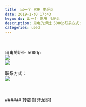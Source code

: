 ```yaml
---
title: 出一个 家用 电炉灶
date: 2019-1-30 17:43
keywords: 出一个 家用 电炉灶
description: 用电的炉灶 5000p联系方式：
categories: used
---
```

<td class="t_f" id="postmessage_2855451">

<br/>
<br/>
用电的炉灶 5000p<br/>

<img aid="1072882" data-cf-modified-8e42f98f401f51239d838d81-="" file="data/attachment/forum/201901/30/174108yn7uyyvu77az7tat.jpeg.thumb.jpg" id="aimg_1072882" inpost="1" onclick="" onmouseover="" src="http://www.flw.ph/data/attachment/forum/201901/30/174108yn7uyyvu77az7tat.jpeg" style="cursor:pointer" zoomfile="data/attachment/forum/201901/30/174108yn7uyyvu77az7tat.jpeg"/>


<br/>

<img aid="1072881" data-cf-modified-8e42f98f401f51239d838d81-="" file="data/attachment/forum/201901/30/174107zpp33f88sp9pkpi3.jpeg.thumb.jpg" id="aimg_1072881" inpost="1" onclick="" onmouseover="" src="http://www.flw.ph/data/attachment/forum/201901/30/174107zpp33f88sp9pkpi3.jpeg" style="cursor:pointer" zoomfile="data/attachment/forum/201901/30/174107zpp33f88sp9pkpi3.jpeg"/>


<br/>
<br/>
联系方式：<br/>

<img aid="1072883" data-cf-modified-8e42f98f401f51239d838d81-="" file="data/attachment/forum/201901/30/174325v8ls3bhl5cqhlcb6.jpeg.thumb.jpg" id="aimg_1072883" inpost="1" onclick="" onmouseover="" src="http://www.flw.ph/data/attachment/forum/201901/30/174325v8ls3bhl5cqhlcb6.jpeg" style="cursor:pointer" zoomfile="data/attachment/forum/201901/30/174325v8ls3bhl5cqhlcb6.jpeg"/>


<br/>
<br/>
<br/>
<br/>
</td>
###### 转载自[菲龙网]